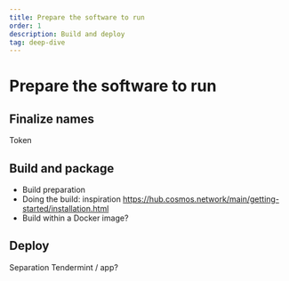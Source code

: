 ```yaml
---
title: Prepare the software to run
order: 1
description: Build and deploy
tag: deep-dive
---
```


# Prepare the software to run

## Finalize names

Token

## Build and package

* Build preparation
* Doing the build: inspiration https://hub.cosmos.network/main/getting-started/installation.html
* Build within a Docker image?

## Deploy

Separation Tendermint / app?
